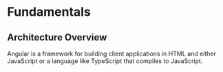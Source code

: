 # Fundamentals

## Architecture Overview

Angular is a framework for building client applications in HTML and either JavaScript or a language like TypeScript that compiles to JavaScript.